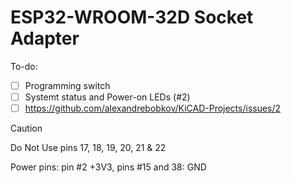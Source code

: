# ESP32-WROOM-32D Socket Adapter

<p>To-do:</p>

- [ ] Programming switch
- [ ] Systemt status and Power-on LEDs (#2)
- [ ] https://github.com/alexandrebobkov/KiCAD-Projects/issues/2

> [!CAUTION]
> Do Not Use pins 17, 18, 19, 20, 21 & 22

<p>Power pins: pin #2 +3V3, pins #15 and 38: GND</p>